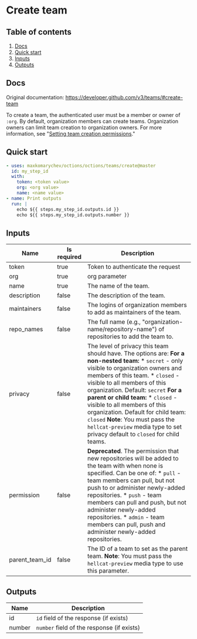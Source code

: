 # Create team

## Table of contents

1. [Docs](#docs)
1. [Quick start](#quick-start)
1. [Inputs](#inputs)
1. [Outputs](#outputs)

<a name="quick-start" ></a>
## Docs

Original documentation: https://developer.github.com/v3/teams/#create-team

To create a team, the authenticated user must be a member or owner of `:org`. By default, organization members can create teams. Organization owners can limit team creation to organization owners. For more information, see "[Setting team creation permissions](https://help.github.com/en/articles/setting-team-creation-permissions-in-your-organization)."


<a name="quick start" ></a>
## Quick start

```yaml
- uses: maxkomarychev/octions/octions/teams/create@master
  id: my_step_id
  with:
    token: <token value>
    org: <org value>
    name: <name value>
- name: Print outputs
  run: |
    echo ${{ steps.my_step_id.outputs.id }}
    echo ${{ steps.my_step_id.outputs.number }}
```


<a name="inputs" ></a>
## Inputs

| Name | Is required | Description |
|---|---|---|
|token|true|Token to authenticate the request
|org|true|org parameter
|name|true|The name of the team.
|description|false|The description of the team.
|maintainers|false|The logins of organization members to add as maintainers of the team.
|repo_names|false|The full name (e.g., "organization-name/repository-name") of repositories to add the team to.
|privacy|false|The level of privacy this team should have. The options are:   **For a non-nested team:**   \* `secret` - only visible to organization owners and members of this team.   \* `closed` - visible to all members of this organization.   Default: `secret`   **For a parent or child team:**   \* `closed` - visible to all members of this organization.   Default for child team: `closed`   **Note**: You must pass the `hellcat-preview` media type to set privacy default to `closed` for child teams.
|permission|false|**Deprecated**. The permission that new repositories will be added to the team with when none is specified. Can be one of:   \* `pull` - team members can pull, but not push to or administer newly-added repositories.   \* `push` - team members can pull and push, but not administer newly-added repositories.   \* `admin` - team members can pull, push and administer newly-added repositories.
|parent_team_id|false|The ID of a team to set as the parent team. **Note**: You must pass the `hellcat-preview` media type to use this parameter.

<a name="outputs" ></a>
## Outputs

| Name | Description |
|---|---|
|id|`id` field of the response (if exists)|
|number|`number` field of the response (if exists)|

